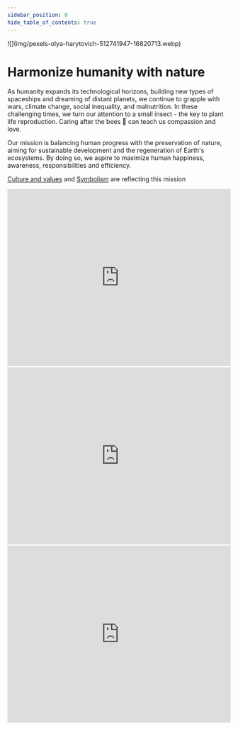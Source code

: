```yaml
---
sidebar_position: 0
hide_table_of_contents: true
---
```


<div style={{ height:150, overflow:"hidden", verticalAlign:"middle", marginBottom:10, borderRadius:5 }}><div style={{ marginTop: "-30%" }}>
![](img/pexels-olya-harytovich-512741947-16820713.webp)
</div></div>

# Harmonize humanity with nature

As humanity expands its technological horizons, building new types of spaceships and dreaming of distant planets,  we continue to grapple with wars, climate change, social inequality, and malnutrition. In these challenging times, we turn our attention to a small insect - the key to plant life reproduction. Caring after the bees 🐝 can teach us compassion and love.

Our mission is balancing human progress with the preservation of nature, aiming for sustainable development and the regeneration of Earth's ecosystems. By doing so, we aspire to maximize human happiness, awareness, responsibilities and efficiency.

[Culture and values](../company/Culture%20and%20values%20🫀/index.md) and [Symbolism](Symbolism.md) are reflecting this mission


<iframe width="100%" height="400" src="https://www.youtube.com/embed/GibiNy4d4gc?modestbranding=1&autohide=1&showinfo=0" title="Carmen Twillie, Lebo M. - The Lion King - Circle Of Life" frameborder="0" allow="accelerometer; autoplay; clipboard-write; encrypted-media; gyroscope; picture-in-picture; web-share" referrerpolicy="strict-origin-when-cross-origin" allowfullscreen></iframe>

<iframe width="100%" height="400" src="https://www.youtube.com/embed/XAi3VTSdTxU" title="Michael Jackson - Earth Song (Official Video)" frameborder="0" allow="accelerometer; autoplay; clipboard-write; encrypted-media; gyroscope; picture-in-picture; web-share" referrerpolicy="strict-origin-when-cross-origin" allowfullscreen></iframe>


<iframe width="100%" height="400" src="https://www.youtube.com/embed/9RV3CDwPGNs?t=795" title="Baraka" frameborder="0" allow="accelerometer; autoplay; clipboard-write; encrypted-media; gyroscope; picture-in-picture; web-share" referrerpolicy="strict-origin-when-cross-origin" allowfullscreen></iframe>